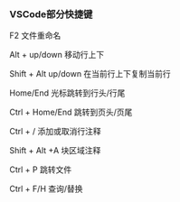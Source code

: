 ### VSCode部分快捷键

F2 文件重命名

Alt + up/down 移动行上下

Shift + Alt up/down 在当前行上下复制当前行

Home/End 光标跳转到行头/行尾

Ctrl + Home/End 跳转到页头/页尾

Ctrl + / 添加或取消行注释

Shift + Alt +A 块区域注释

Ctrl + P 跳转文件

Ctrl + F/H 查询/替换
